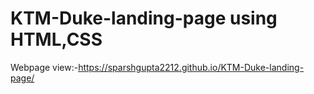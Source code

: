 # KTM-Duke-landing-page using HTML,CSS
Webpage view:-https://sparshgupta2212.github.io/KTM-Duke-landing-page/
